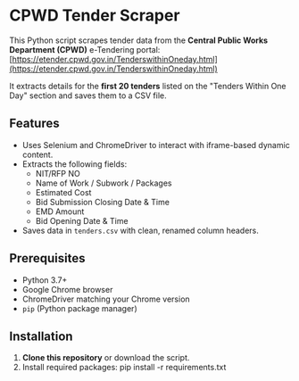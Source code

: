 # CPWD Tender Scraper

This Python script scrapes tender data from the **Central Public Works Department (CPWD)** e-Tendering portal:  
[https://etender.cpwd.gov.in/TenderswithinOneday.html](https://etender.cpwd.gov.in/TenderswithinOneday.html)

It extracts details for the **first 20 tenders** listed on the "Tenders Within One Day" section and saves them to a CSV file.

##  Features

- Uses Selenium and ChromeDriver to interact with iframe-based dynamic content.
- Extracts the following fields:
  - NIT/RFP NO
  - Name of Work / Subwork / Packages
  - Estimated Cost
  - Bid Submission Closing Date & Time
  - EMD Amount
  - Bid Opening Date & Time
- Saves data in `tenders.csv` with clean, renamed column headers.

##  Prerequisites

- Python 3.7+
- Google Chrome browser
- ChromeDriver matching your Chrome version
- `pip` (Python package manager)

##  Installation

1. **Clone this repository** or download the script.
2. Install required packages:
pip install -r requirements.txt



